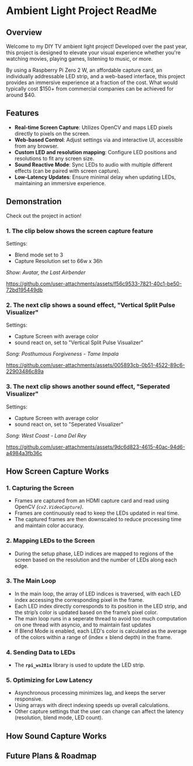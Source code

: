 # Ambient Light Project ReadMe

## Overview
Welcome to my DIY TV ambient light project! Developed over the past year, this project is designed to elevate your visual experience whether you're watching movies, playing games, listening to music, or more.

By using a Raspberry Pi Zero 2 W, an affordable capture card, an individually addressable LED strip, and a web-based interface, this project provides an immersive experience at a fraction of the cost. What would typically cost $150+ from commercial companies can be achieved for around $40.

## Features
- **Real-time Screen Capture**: Utilizes OpenCV and maps LED pixels directly to pixels on the screen.
- **Web-based Control**: Adjust settings via and interactive UI, accessible from any browser.
- **Custom LED and resolution mapping**: Configure LED positions and resolutions to fit any screen size.
- **Sound Reactive Mode**: Sync LEDs to audio with multiple different effects (can be paired with screen capture).
- **Low-Latency Updates**: Ensure minimal delay when updating LEDs, maintaining an immersive experience.

## Demonstration
Check out the project in action!

### 1. **The clip below shows the screen capture feature**

Settings: 
- Blend mode set to 3
- Capture Resolution set to 66w x 36h

*Show: Avatar, the Last Airbender*

https://github.com/user-attachments/assets/f56c9533-7821-40c1-be50-72bd195449db


### 2. **The next clip shows a sound effect, "Vertical Split Pulse Visualizer"**

Settings: 
- Capture Screen with average color
- sound react on, set to "Vertical Split Pulse Visualizer"

*Song: Posthumous Forgiveness - Tame Impala*

https://github.com/user-attachments/assets/005893cb-0b51-4522-89c6-22903486c89a


### 3. **The next clip shows another sound effect, "Seperated Visualizer"**

Settings:
- Capture Screen with average color
- sound react on, set to "Seperated Visualizer"

*Song: West Coast - Lana Del Rey*

https://github.com/user-attachments/assets/9dc6d823-4615-40ac-94d6-a4984a3fb36c

## How Screen Capture Works
### 1. **Capturing the Screen**
- Frames are captured from an HDMI capture card and read using OpenCV *(`cv2.VideoCapture`)*.
- Frames are continuously read to keep the LEDs updated in real time.
- The captured frames are then downscaled to reduce processing time and maintain color accuracy.
### 2. **Mapping LEDs to the Screen**
- During the setup phase, LED indices are mapped to regions of the screen based on the resolution and the number of LEDs along each edge.
### 3. **The Main Loop**
- In the main loop, the array of LED indices is traversed, with each LED index accessing the corresponding pixel in the frame.
- Each LED index directly corresponds to its position in the LED strip, and the strip’s color is updated based on the frame’s pixel color.
- The main loop runs in a seperate thread to avoid too much computation on one thread with asyncio, and to maintain fast updates
- If Blend Mode is enabled, each LED's color is calculated as the average of the colors within a range of (index ± blend depth) in the frame.
### 4. **Sending Data to LEDs**
- The **`rpi_ws281x`** library is used to update the LED strip.

### 5. **Optimizing for Low Latency**
- Asynchronous processing minimizes lag, and keeps the server responsive.
- Using arrays with direct indexing speeds up overall calculations.
- Other capture settings that the user can change can affect the latency (resolution, blend mode, LED count).

## How Sound Capture Works

## Future Plans & Roadmap

